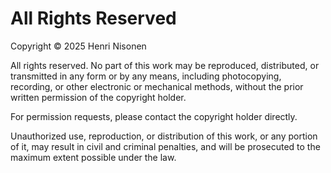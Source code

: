 # All Rights Reserved

Copyright © 2025 Henri Nisonen

All rights reserved. No part of this work may be reproduced, distributed, or transmitted in any form or by any means, including photocopying, recording, or other electronic or mechanical methods, without the prior written permission of the copyright holder.

For permission requests, please contact the copyright holder directly.

Unauthorized use, reproduction, or distribution of this work, or any portion of it, may result in civil and criminal penalties, and will be prosecuted to the maximum extent possible under the law. 